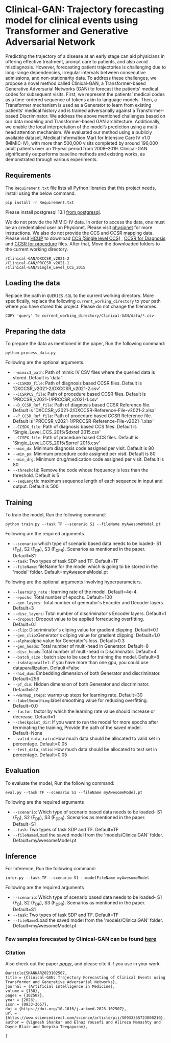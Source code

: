 # Clinical-GAN: Trajectory forecasting model for clinical events using Transformer and Generative Adversarial Network


Predicting the trajectory of a disease at an early stage can aid physicians in offering effective treatment, prompt care to patients, and also avoid misdiagnosis. However, forecasting patient trajectories is challenging due to long-range dependencies, irregular intervals between consecutive admissions, and non-stationarity data. To address these challenges, we propose a novel method called Clinical-GAN, a Transformer-based Generative Adversarial Networks (GAN) to forecast the patients’ medical codes for subsequent visits. First, we represent the patients’ medical codes as a time-ordered sequence of tokens akin to language models. Then, a Transformer mechanism is used as a Generator to learn from existing patients’ medical history and is trained adversarially against a Transformer-based Discriminator. We address the above mentioned challenges based on our data modeling and Transformer-based GAN architecture. Additionally, we enable the local interpretation of the model’s prediction using a multi-head attention mechanism. We evaluated our method using a publicly available dataset, Medical Information Mart for Intensive Care IV v1.0 (MIMIC-IV), with more than 500,000 visits completed by around 196,000 adult patients over an 11-year period from 2008–2019. Clinical-GAN significantly outperforms baseline methods and existing works, as demonstrated through various experiments.

## Requirements

The `Requirement.txt` file  lists all Python libraries that this project needs, install using the below command.

```
pip install -r Requirement.txt
```
Please install postgresql 13.1 [from postgresql](https://www.postgresql.org/download/). 

We do not provide the MIMIC-IV data. In order to access the data, one must be an credentialied user on Physionet. Please visit  [physionet](https://mimic.mit.edu/docs/gettingstarted/) for more instructions.
We also do not provide the CCS and CCSR mapping data. Please visit [HCUP](https://www.hcup-us.ahrq.gov/) to download [CCS (Single level CCS)](https://www.hcup-us.ahrq.gov/toolssoftware/ccs/ccs.jsp) , [CCSR for Diagnosis](https://www.hcup-us.ahrq.gov/toolssoftware/ccsr/dxccsr.jsp)  and [CCSR for procedure](https://www.hcup-us.ahrq.gov/toolssoftware/ccsr/prccsr.jsp) files. After that, Move the downloaded folders to the current working directory.
```
/Clinical-GAN/DXCCSR_v2021-2
/Clinical-GAN/PRCCSR_v2021-1
/Clinical-GAN/Single_Level_CCS_2015
```


## Loading the data

Replace the path in  `QUERIES.SQL` to the current working directory. More specifically, replace the following `current_working_directory` to your path where you have stored this project.
Please do not change the filenames.

```
COPY 'query' To current_working_directory/Clinical-GAN/data/*.csv
```

## Preparing the data

To prepare the data as mentioned in the paper, Run the following command:

```
python process_data.py
```
Following are the optional arguments.

- `--mimic3_path`: Path of mimic IV CSV files where the queried data is stored. Default is 'data'.
- `--CCSRDX_file`: Path of diagnosis based CCSR files. Default is 'DXCCSR_v2021-2/DXCCSR_v2021-2.csv'
- `--CCSRPCS_file`: Path of procedure based CCSR files. Default is 'PRCCSR_v2021-1/PRCCSR_v2021-1.csv'
- `--D_CCSR_Ref_file`: Path of diagnosis based CCSR Reference file. Default is 'DXCCSR_v2021-2/DXCCSR-Reference-File-v2021-2.xlsx'
- `--P_CCSR_Ref_file`: Path of procedure based CCSR Reference file. Default is 'PRCCSR_v2021-1/PRCCSR-Reference-File-v2021-1.xlsx'
- `--CCSDX_file`: Path of diagnosis based CCS files. Default is 'Single_Level_CCS_2015/$dxref 2015.csv'
- `--CCSPX_file`: Path of procedure based CCS files. Default is 'Single_Level_CCS_2015/$prref 2015.csv'
- `--min_dx`: Minimum diagnosis code assigned per visit. Default is 80
- `--min_px`: Minimum procedure code assigned per visit. Default is 80
- `--min_drg`: Minimum drug/medication code assigned per visit. Default is 80
- `--threshold`: Remove the code whose frequency  is less than the threshold. Default is 5
- `--seqLength`: maximum sequence length of each sequence in input and output. Default is 500

## Training

To train the model, Run the following command:

```
python train.py --task TF --scenario S1 --fileName myAwesomeModel.pt
```
Following are the required arguments.
- `--scenario`: which type of scenario based data needs to be loaded- S1 (F<sub>D</sub>), S2 (F<sub>DP</sub>), S3 (F<sub>DPR</sub>). Scenarios as mentioned in the paper. Default=S1
- `--task`: Two types of task SDP and TF. Default=TF
- `--fileName`: fileName for the model which is going to be stored in the 'model' folder. Default=myAwesomeModel.pt

Following are the optional arguments involving hyperparameters.
- `--learning_rate` : learning rate of the model. Default=4e-4.
- `--epochs`: Total number of epochs. Default=100
- `--gen_layers`: Total number of generator's Encoder and Decoder layers. Default=3
- `--disc_layers`: Total number of discriminator's Encoder layers. Default=1
- `--dropout`: Dropout value to be applied forreducing overfitting. Default=0.1
- `--clip`: Discriminator's cliping value for gradient clipping. Default=0.1
- `--gen_clip`:Generator's cliping value for gradient clipping. Default=1.0
- `--alpha`:alpha value for Generator's loss. Default=0.3
- `--gen_heads`: Total number of multi-head in Generator. Default=8
- `--disc_heads`:Total number of multi-head in Discriminator. Default=4.
- `--batch_size` : batch size to be used for training the model. Default=8
- `--isdataparallel`: if you have more than one gpu, you could use dataparallization. Default=False
- `--hid_dim`: Embedding dimension of both Generator and discriminator. Default=256
- `--pf_dim`: Hidden dimension of both Generator and discriminator. Default=512
- `--warmup_steps`: warmp up steps for learning rate. Default=30
- `--labelSmoothing`:label smoothing value for reducing overfitting. Default=0.0
- `--factor`: factor by which the learning rate value should increase or decrease. Default=1
- `--checkpoint_dir`: If you want to run the model for more epochs after terminating the training, Provide the path of the saved model. Default=None
- `--valid_data_ratio`:How much data should be allocated to valid set in percentage. Default=0.05
- `--test_data_ratio`: How much data should be allocated to test set in percentage. Default=0.05

## Evaluation

To evaluate the model, Run the following command:

```
eval.py --task TF --scenario S1 --fileName myAwesomeModel.pt
```
Following are the required arguments

- `--scenario`: Which type of scenario based data needs to be loaded- S1 (F<sub>D</sub>), S2 (F<sub>DP</sub>), S3 (F<sub>DPR</sub>). Scenarios as mentioned in the paper. Default=S1
- `--task`: Two types of task SDP and TF. Default=TF
- `--fileName`:Load the saved model from the 'models/ClinicalGAN' folder. Default=myAwesomeModel.pt

## Inference

For Inference, Run the following command:

```
infer.py --task TF --scenario S1 --modelFileName myAwesomeModel
```
Following are the required arguments

- `--scenario`: Which type of scenario based data needs to be loaded- S1 (F<sub>D</sub>), S2 (F<sub>DP</sub>), S3 (F<sub>DPR</sub>). Scenarios as mentioned in the paper. Default=S1
- `--task`: Two types of task SDP and TF. Default=TF
- `--fileName`:Load the saved model from the 'models/ClinicalGAN' folder. Default=myAwesomeModel.pt

### Few samples forecasted by Clinical-GAN can be found [here](Examples.md)


### Citation

Also check out the paper *[paper](https://doi.org/10.1016/j.artmed.2023.102507)*, and please cite it if you use in your work.

```
@article{SHANKAR2023102507,
title = {Clinical-GAN: Trajectory Forecasting of Clinical Events using Transformer and Generative Adversarial Networks},
journal = {Artificial Intelligence in Medicine},
volume = {138},
pages = {102507},
year = {2023},
issn = {0933-3657},
doi = {https://doi.org/10.1016/j.artmed.2023.102507},
url = {https://www.sciencedirect.com/science/article/pii/S0933365723000210},
author = {Vignesh Shankar and Elnaz Yousefi and Alireza Manashty and Dayne Blair and Deepika Teegapuram},

}
```
